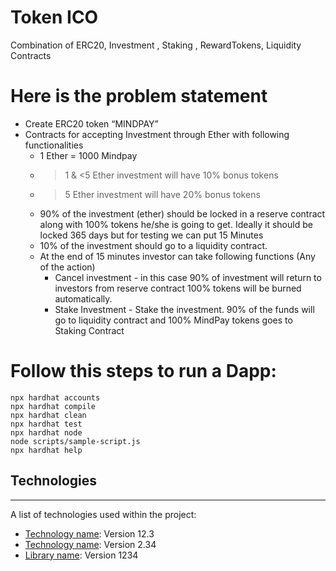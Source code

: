 # Token ICO

Combination of ERC20, Investment , Staking , RewardTokens, Liquidity Contracts

# Here is the problem statement
* Create ERC20 token “MINDPAY”
* Contracts for accepting Investment through Ether with following  functionalities
  * 1 Ether = 1000 Mindpay
  * >1 & <5 Ether investment will have 10% bonus tokens
  * >5 Ether investment will have 20% bonus tokens 
  * 90% of the investment (ether) should be locked in a reserve contract along with 100% tokens he/she is going to get. Ideally it should be locked 365 days but for       testing we can put 15 Minutes
  * 10% of the investment should go to a liquidity contract.
  * At the end of 15 minutes investor can take following functions (Any of the action)
      * Cancel investment - in this case 90% of investment will return to investors from reserve contract 100% tokens will be burned automatically.
      * Stake Investment - Stake the investment. 90% of the funds will go to liquidity contract and 100% MindPay tokens goes to Staking Contract 


# Follow this steps to run a Dapp:

```shell
npx hardhat accounts
npx hardhat compile
npx hardhat clean
npx hardhat test
npx hardhat node
node scripts/sample-script.js
npx hardhat help
```

## Technologies
***
A list of technologies used within the project:
* [Technology name](https://example.com): Version 12.3 
* [Technology name](https://example.com): Version 2.34
* [Library name](https://example.com): Version 1234
